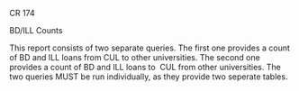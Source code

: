 CR 174

BD/ILL Counts

This report consists of two separate queries. The first one provides a count of BD and ILL loans from CUL to other universities. 
The second one provides a count of BD and ILL loans to  CUL from other universities. 
The two queries MUST be run individually, as they provide two seperate tables. 

